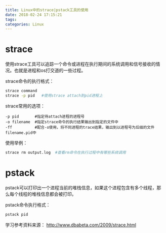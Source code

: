 ```yaml
---
title: Linux中的strace|pstack工具的使用
date: 2018-02-24 17:15:21
tags:
categories: Linux
---
```


# strace

使用strace工具可以追踪一个命令或进程在执行期间的系统调用和信号接收的情况。也就是进程和os打交道的一些过程。

strace命令的执行格式：

```bash
strace command
strace -p pid   #使用strace attach到pid进程上
```

strace常用的选项：

	-p pid       #指定待attach进程的进程号
	-o filename  #指定strace命令的执行结果输出到指定的文件中
	-ff          #配合-o使用，将不同进程的trace结果，输出到以进程号为后缀的文件filename.pid中

使用举例：

```bash
strace rm output.log  #查看rm命令在执行过程中有哪些系统调用
```

# pstack

pstack可以打印出一个进程当前的堆栈信息，如果这个进程包含有多个线程，那么每个线程的堆栈信息都会被打印。

pstack命令执行格式：

```bash
pstack pid
```

学习参考资料来源：
http://www.dbabeta.com/2009/strace.html